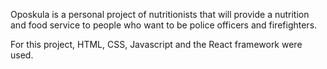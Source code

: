 Oposkula is a personal project of nutritionists that will provide a nutrition and food service to people who want to be police officers and firefighters.

For this project, HTML, CSS, Javascript and the React framework were used.